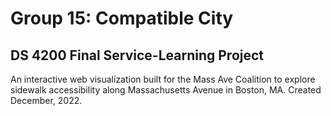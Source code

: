 # Group 15: Compatible City
## DS 4200 Final Service-Learning Project

An interactive web visualization built for the Mass Ave Coalition to explore sidewalk accessibility along Massachusetts Avenue in Boston, MA.
Created December, 2022.
